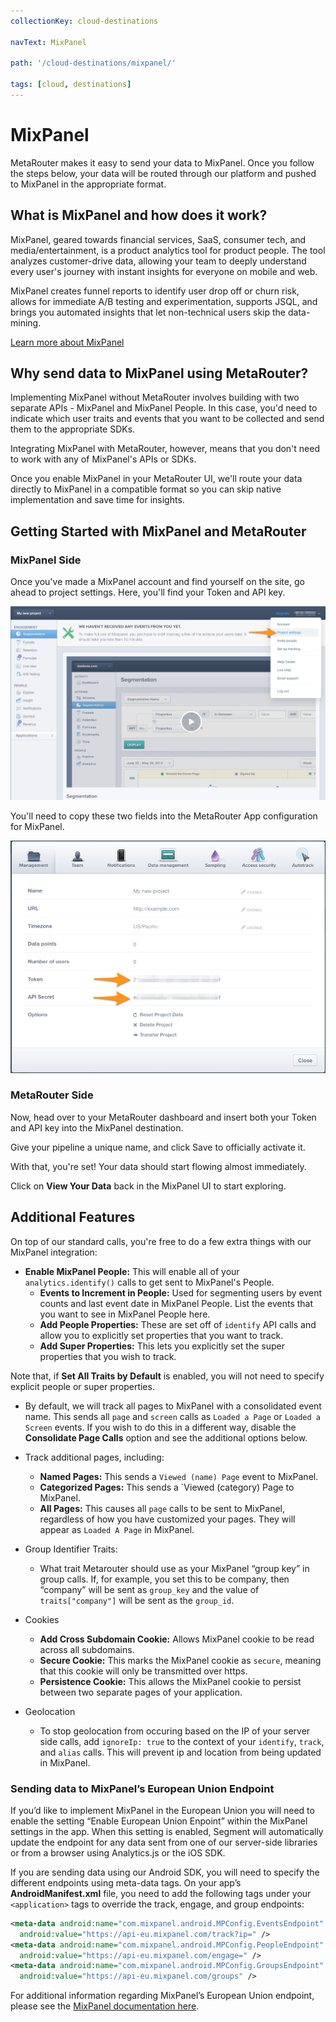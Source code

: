 ```yaml
---
collectionKey: cloud-destinations

navText: MixPanel

path: '/cloud-destinations/mixpanel/'

tags: [cloud, destinations]
---
```


# MixPanel

MetaRouter makes it easy to send your data to MixPanel. Once you follow the steps below, your data will be routed through our platform and pushed to MixPanel in the appropriate format.

## What is MixPanel and how does it work?

MixPanel, geared towards financial services, SaaS, consumer tech, and media/entertainment, is a product analytics tool for product people. The tool analyzes customer-drive data, allowing your team to deeply understand every user's journey with instant insights for everyone on mobile and web.

MixPanel creates funnel reports to identify user drop off or churn risk, allows for immediate A/B testing and experimentation, supports JSQL, and brings you automated insights that let non-technical users skip the data-mining.

[Learn more about MixPanel](https://mixpanel.com/)

## Why send data to MixPanel using MetaRouter?

Implementing MixPanel without MetaRouter involves building with two separate APIs - MixPanel and MixPanel People. In this case, you'd need to indicate which user traits and events that you want to be collected and send them to the appropriate SDKs.

Integrating MixPanel with MetaRouter, however, means that you don't need to work with any of MixPanel's APIs or SDKs.

Once you enable MixPanel in your MetaRouter UI, we'll route your data directly to MixPanel in a compatible format so you can skip native implementation and save time for insights.

## Getting Started with MixPanel and MetaRouter

### MixPanel Side

Once you've made a MixPanel account and find yourself on the site, go ahead to project settings. Here, you'll find your Token and API key.

![mixpanel1](/images/mixpanel1.png)

You'll need to copy these two fields into the MetaRouter App configuration for MixPanel.

![mixpanel2](/images/mixpanel2.png)

### MetaRouter Side

Now, head over to your MetaRouter dashboard and insert both your Token and API key into the MixPanel destination.

Give your pipeline a unique name, and click Save to officially activate it.

With that, you're set! Your data should start flowing almost immediately.

Click on **View Your Data** back in the MixPanel UI to start exploring.

## Additional Features

On top of our standard calls, you're free to do a few extra things with our MixPanel integration:

- **Enable MixPanel People:** This will enable all of your `analytics.identify()` calls to get sent to MixPanel's People.
  - **Events to Increment in People:** Used for segmenting users by event counts and last event date in MixPanel People. List the events that you want to see in MixPanel People here.
  - **Add People Properties:** These are set off of `identify` API calls and allow you to explicitly set properties that you want to track.
  - **Add Super Properties:** This lets you explicitly set the super properties that you wish to track.

Note that, if **Set All Traits by Default** is enabled, you will not need to specify explicit people or super properties.

- By default, we will track all pages to MixPanel with a consolidated event name. This sends all `page` and `screen` calls as `Loaded a Page` or `Loaded a Screen` events. If you wish to do this in a different way, disable the **Consolidate Page Calls** option and see the additional options below.

- Track additional pages, including:

  - **Named Pages:** This sends a `Viewed (name) Page` event to MixPanel.
  - **Categorized Pages:** This sends a `Viewed (category) Page to MixPanel.
  - **All Pages:** This causes all `page` calls to be sent to MixPanel, regardless of how you have customized your pages. They will appear as `Loaded A Page` in MixPanel.

- Group Identifier Traits:

  - What trait Metarouter should use as your MixPanel “group key” in group calls. If, for example, you set this to be company, then “company” will be sent as `group_key` and the value of `traits["company"]` will be sent as the `group_id`.

- Cookies

  - **Add Cross Subdomain Cookie:** Allows MixPanel cookie to be read across all subdomains.
  - **Secure Cookie:** This marks the MixPanel cookie as `secure`, meaning that this cookie will only be transmitted over https.
  - **Persistence Cookie:** This allows the MixPanel cookie to persist between two separate pages of your application.

- Geolocation
  - To stop geolocation from occuring based on the IP of your server side calls, add `ignoreIp: true` to the context of your `identify`, `track`, and `alias` calls. This will prevent ip and location from being updated in MixPanel.

### Sending data to MixPanel’s European Union Endpoint

If you’d like to implement MixPanel in the European Union you will need to enable the setting “Enable European Union Enpoint” within the MixPanel settings in the app. When this setting is enabled, Segment will automatically update the endpoint for any data sent from one of our server-side libraries or from a browser using Analytics.js or the iOS SDK.

If you are sending data using our Android SDK, you will need to specify the different endpoints using meta-data tags. On your app’s **AndroidManifest.xml** file, you need to add the following tags under your `<application>` tags to override the track, engage, and group endpoints:

```xml
<meta-data android:name="com.mixpanel.android.MPConfig.EventsEndpoint"
  android:value="https://api-eu.mixpanel.com/track?ip=" />
<meta-data android:name="com.mixpanel.android.MPConfig.PeopleEndpoint"
  android:value="https://api-eu.mixpanel.com/engage=" />
<meta-data android:name="com.mixpanel.android.MPConfig.GroupsEndpoint"
  android:value="https://api-eu.mixpanel.com/groups" />
```

For additional information regarding MixPanel’s European Union endpoint, please see the [MixPanel documentation here](https://developer.mixpanel.com/docs/implement-mixpanel#section-implementing-mixpanel-in-the-european-union-eu).
